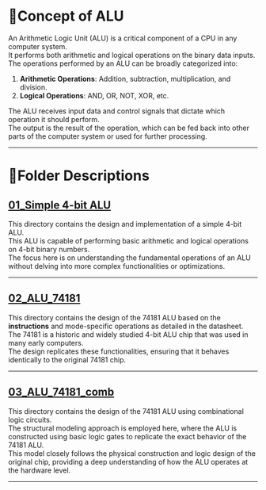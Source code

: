 

# 🍳Concept of ALU

An Arithmetic Logic Unit (ALU) is a critical component of a CPU in any computer system.  
It performs both arithmetic and logical operations on the binary data inputs.  
The operations performed by an ALU can be broadly categorized into:

1. **Arithmetic Operations**: Addition, subtraction, multiplication, and division.
2. **Logical Operations**: AND, OR, NOT, XOR, etc.

The ALU receives input data and control signals that dictate which operation it should perform.  
The output is the result of the operation, which can be fed back into other parts of the computer system or used for further processing.  

---

# 🚩Folder Descriptions

## [01_Simple 4-bit ALU](./01_Simple%204-bit%20ALU)

This directory contains the design and implementation of a simple 4-bit ALU.  
This ALU is capable of performing basic arithmetic and logical operations on 4-bit binary numbers.  
The focus here is on understanding the fundamental operations of an ALU without delving into more complex functionalities or optimizations.

---

## [02_ALU_74181](./02_ALU_74181)

This directory contains the design of the 74181 ALU based on the **instructions** and mode-specific operations as detailed in the datasheet.  
The 74181 is a historic and widely studied 4-bit ALU chip that was used in many early computers.  
The design replicates these functionalities, ensuring that it behaves identically to the original 74181 chip.

---

## [03_ALU_74181_comb](./03_ALU_74181_comb)

This directory contains the design of the 74181 ALU using combinational logic circuits.   
The structural modeling approach is employed here, where the ALU is constructed using basic logic gates to replicate the exact behavior of the 74181 ALU.  
This model closely follows the physical construction and logic design of the original chip, providing a deep understanding of how the ALU operates at the hardware level.  

---
